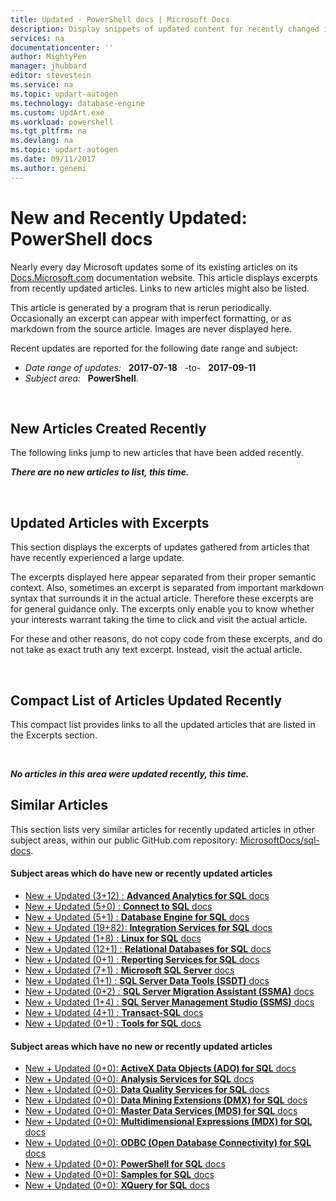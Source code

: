 ```yaml
---
title: Updated - PowerShell docs | Microsoft Docs
description: Display snippets of updated content for recently changed in documentation, for PowerShell.
services: na
documentationcenter: ''
author: MightyPen
manager: jhubbard
editor: stevestein
ms.service: na
ms.topic: updart-autogen
ms.technology: database-engine
ms.custom: UpdArt.exe
ms.workload: powershell
ms.tgt_pltfrm: na
ms.devlang: na
ms.topic: updart-autogen
ms.date: 09/11/2017
ms.author: genemi
---
```

# New and Recently Updated: PowerShell docs



Nearly every day Microsoft updates some of its existing articles on its [Docs.Microsoft.com](http://docs.microsoft.com/) documentation website. This article displays excerpts from recently updated articles. Links to new articles might also be listed.

This article is generated by a program that is rerun periodically. Occasionally an excerpt can appear with imperfect formatting, or as markdown from the source article. Images are never displayed here.

Recent updates are reported for the following date range and subject:



- *Date range of updates:* &nbsp; **2017-07-18** &nbsp; -to- &nbsp; **2017-09-11**
- *Subject area:* &nbsp; **PowerShell**.




&nbsp;

## New Articles Created Recently

The following links jump to new articles that have been added recently.


***There are no new articles to list, this time.***



&nbsp;

## Updated Articles with Excerpts

This section displays the excerpts of updates gathered from articles that have recently experienced a large update.

The excerpts displayed here appear separated from their proper semantic context. Also, sometimes an excerpt is separated from important markdown syntax that surrounds it in the actual article. Therefore these excerpts are for general guidance only. The excerpts only enable you to know whether your interests warrant taking the time to click and visit the actual article.

For these and other reasons, do not copy code from these excerpts, and do not take as exact truth any text excerpt. Instead, visit the actual article.





&nbsp;

<a name="compactupdatedlist"/>

## Compact List of Articles Updated Recently

This compact list provides links to all the updated articles that are listed in the Excerpts section.





&nbsp;

***No articles in this area were updated recently, this time.***






## Similar Articles

<!--  HOW TO:
    Refresh this file's line items with the latest 'Count-in-Similars*' content.
    Then run Run-533-*.BAT
-->

This section lists very similar articles for recently updated articles in other subject areas, within our public GitHub.com repository: [MicrosoftDocs/sql-docs](https://github.com/MicrosoftDocs/sql-docs/).

#### Subject areas which do have new or recently updated articles

- [New + Updated (3+12) : **Advanced Analytics for SQL** docs](../advanced-analytics/new-updated-advanced-analytics.md)
- [New + Updated (5+0)  : **Connect to SQL** docs](../connect/new-updated-connect.md)
- [New + Updated (5+1)  : **Database Engine for SQL** docs](../database-engine/new-updated-database-engine.md)
- [New + Updated (19+82): **Integration Services for SQL** docs](../integration-services/new-updated-integration-services.md)
- [New + Updated (1+8)  : **Linux for SQL** docs](../linux/new-updated-linux.md)
- [New + Updated (12+1) : **Relational Databases for SQL** docs](../relational-databases/new-updated-relational-databases.md)
- [New + Updated (0+1)  : **Reporting Services for SQL** docs](../reporting-services/new-updated-reporting-services.md)
- [New + Updated (7+1)  : **Microsoft SQL Server** docs](../sql-server/new-updated-sql-server.md)
- [New + Updated (1+1)  : **SQL Server Data Tools (SSDT)** docs](../ssdt/new-updated-ssdt.md)
- [New + Updated (0+2)  : **SQL Server Migration Assistant (SSMA)** docs](../ssma/new-updated-ssma.md)
- [New + Updated (1+4)  : **SQL Server Management Studio (SSMS)** docs](../ssms/new-updated-ssms.md)
- [New + Updated (4+1)  : **Transact-SQL** docs](../t-sql/new-updated-t-sql.md)
- [New + Updated (0+1)  : **Tools for SQL** docs](../tools/new-updated-tools.md)

#### Subject areas which have no new or recently updated articles

- [New + Updated (0+0): **ActiveX Data Objects (ADO) for SQL** docs](../ado/new-updated-ado.md)
- [New + Updated (0+0): **Analysis Services for SQL** docs](../analysis-services/new-updated-analysis-services.md)
- [New + Updated (0+0): **Data Quality Services for SQL** docs](../data-quality-services/new-updated-data-quality-services.md)
- [New + Updated (0+0): **Data Mining Extensions (DMX) for SQL** docs](../dmx/new-updated-dmx.md)
- [New + Updated (0+0): **Master Data Services (MDS) for SQL** docs](../master-data-services/new-updated-master-data-services.md)
- [New + Updated (0+0): **Multidimensional Expressions (MDX) for SQL** docs](../mdx/new-updated-mdx.md)
- [New + Updated (0+0): **ODBC (Open Database Connectivity) for SQL** docs](../odbc/new-updated-odbc.md)
- [New + Updated (0+0): **PowerShell for SQL** docs](../powershell/new-updated-powershell.md)
- [New + Updated (0+0): **Samples for SQL** docs](../sample/new-updated-sample.md)
- [New + Updated (0+0): **XQuery for SQL** docs](../xquery/new-updated-xquery.md)


